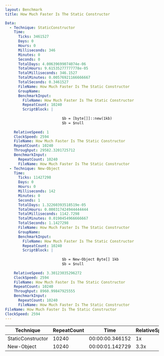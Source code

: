 ```yaml
---
layout: Benchmark
title: How Much Faster Is The Static Constructor

Data: 
  - Technique: StaticConstructor
    Time: 
      Ticks: 3461527
      Days: 0
      Hours: 0
      Milliseconds: 346
      Minutes: 0
      Seconds: 0
      TotalDays: 4.00639699074074e-06
      TotalHours: 9.61535277777778e-05
      TotalMilliseconds: 346.1527
      TotalMinutes: 0.00576921166666667
      TotalSeconds: 0.3461527
      FileName: How Much Faster Is The Static Constructor
      GroupName: 
      BenchmarkInput: 
        FileName: How Much Faster Is The Static Constructor
        RepeatCount: 10240
        ScriptBlock: |
          
                          $b = [byte[]]::new(1kb)
                          $b = $null
                      
    RelativeSpeed: 1
    ClockSpeed: 2594
    FileName: How Much Faster Is The Static Constructor
    RepeatCount: 10240
    Throughput: 29582.3201725712
    BenchmarkInput: 
      RepeatCount: 10240
      FileName: How Much Faster Is The Static Constructor
  - Technique: New-Object
    Time: 
      Ticks: 11427298
      Days: 0
      Hours: 0
      Milliseconds: 142
      Minutes: 0
      Seconds: 1
      TotalDays: 1.32260393518519e-05
      TotalHours: 0.000317424944444444
      TotalMilliseconds: 1142.7298
      TotalMinutes: 0.0190454966666667
      TotalSeconds: 1.1427298
      FileName: How Much Faster Is The Static Constructor
      GroupName: 
      BenchmarkInput: 
        FileName: How Much Faster Is The Static Constructor
        RepeatCount: 10240
        ScriptBlock: |
          
                          $b = New-Object Byte[] 1kb
                          $b = $null
                      
    RelativeSpeed: 3.30123035296272
    ClockSpeed: 2594
    FileName: How Much Faster Is The Static Constructor
    RepeatCount: 10240
    Throughput: 8960.99847925555
    BenchmarkInput: 
      RepeatCount: 10240
      FileName: How Much Faster Is The Static Constructor
FileName: How Much Faster Is The Static Constructor
ClockSpeed: 2594
---
```





|Technique        |RepeatCount|Time           |RelativeSpeed|Throughput|
|-----------------|-----------|---------------|-------------|----------|
|StaticConstructor|10240      |00:00:00.346152|1x           |29582.32/s|
|New-Object       |10240      |00:00:01.142729|3.3x         |8961/s    |
